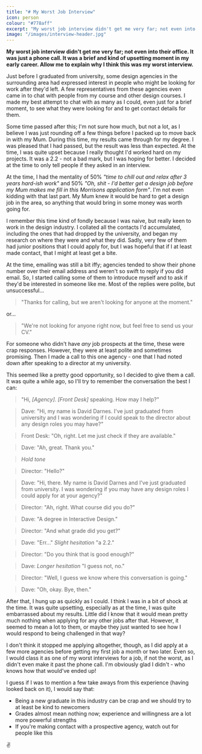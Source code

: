 ```yaml
---
title: "# My Worst Job Interview"
icon: person
colour: "#778aff"
excerpt: "My worst job interview didn't get me very far; not even into their office. It was just a phone call. It was a brief and kind of upsetting moment in my early career. Allow me to explain why I think this was my worst interview."
image: "/images/interview-header.jpg"
---
```


**My worst job interview didn't get me very far; not even into their office. It was just a phone call. It was a brief and kind of upsetting moment in my early career. Allow me to explain why I think this was my worst interview.**

Just before I graduated from university, some design agencies in the surrounding area had expressed interest in people who might be looking for work after they'd left. A few representatives from these agencies even came in to chat with people from my course and other design courses. I made my best attempt to chat with as many as I could, even just for a brief moment, to see what they were looking for and to get contact details for them.

Some time passed after this; I'm not sure how much, but not a lot, as I believe I was just rounding off a few things before I packed up to move back in with my Mum. During this time, my results came through for my degree. I was pleased that I had passed, but the result was less than expected. At the time, I was quite upset because I really thought I'd worked hard on my projects. It was a 2.2 - not a bad mark, but I was hoping for better. I decided at the time to only tell people if they asked in an interview.

At the time, I had the mentality of 50% _"time to chill out and relax after 3 years hard-ish work"_ and 50% _"Oh, shit - I'd better get a design job before my Mum makes me fill in this Morrisons application form"_. I'm not even kidding with that last part. My Mum knew it would be hard to get a design job in the area, so anything that would bring in some money was worth going for.

I remember this time kind of fondly because I was naive, but really keen to work in the design industry. I collated all the contacts I'd accumulated, including the ones that had dropped by the university, and began my research on where they were and what they did. Sadly, very few of them had junior positions that I could apply for, but I was hopeful that if I at least made contact, that I might at least get a bite.

At the time, emailing was still a bit iffy; agencies tended to show their phone number over their email address and weren't so swift to reply if you did email. So, I started calling some of them to introduce myself and to ask if they'd be interested in someone like me. Most of the replies were polite, but unsuccessful…

> "Thanks for calling, but we aren't looking for anyone at the moment."

or…

> "We're not looking for anyone right now, but feel free to send us your CV." 

For someone who didn't have _any_ job prospects at the time, these were crap responses. However, they were at least polite and sometimes promising. Then I made a call to this one agency - one that I had noted down after speaking to a director at my university. 

This seemed like a pretty good opportunity, so I decided to give them a call. It was quite a while ago, so I'll try to remember the conversation the best I can:

> "Hi, _[Agency]_. _[Front Desk]_ speaking. How may I help?"

> Dave: "Hi, my name is David Darnes. I've just graduated from university and I was wondering if I could speak to the director about any design roles you may have?"

> Front Desk: "Oh, right. Let me just check if they are available."

> Dave: "Ah, great. Thank you."

> _*Hold tone*_

> Director: "Hello?"

> Dave: "Hi, there. My name is David Darnes and I've just graduated from university. I was wondering if you may have any design roles I could apply for at your agency?"

> Director: "Ah, right. What course did you do?"

> Dave: "A degree in Interactive Design."

> Director: "And what grade did you get?"

> Dave: "Err..." _*Slight hesitation*_ "a 2.2."

> Director: "Do you think that is good enough?"

> Dave: _*Longer hesitation*_ "I guess not, no."

> Director: "Well, I guess we know where this conversation is going."

> Dave: "Oh, okay. Bye, then."

After that, I hung up as quickly as I could. I think I was in a bit of shock at the time. It was quite upsetting, especially as at the time, I was quite embarrassed about my results. Little did I know that it would mean pretty much nothing when applying for any other jobs after that. However, it seemed to mean a lot to them, or maybe they just wanted to see how I would respond to being challenged in that way?

I don't think it stopped me applying altogether, though, as I did apply at a few more agencies before getting my first job a month or two later. Even so, I would class it as one of my worst interviews for a job, if not the worst, as I didn't even make it past the phone call. I'm obviously glad I didn't - who knows how that would've ended up!

I guess if I was to mention a few take aways from this experience (having looked back on it), I would say that:

- Being a new graduate in this industry can be crap and we should try to at least be kind to newcomers
- Grades almost mean nothing now; experience and willingness are a lot more powerful strengths
- If you're making contact with a prospective agency, watch out for people like this

✌️
